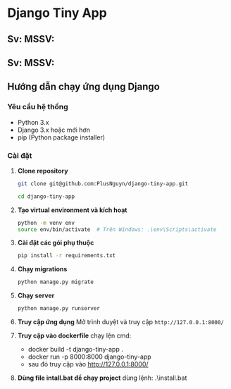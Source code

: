 # Django Tiny App

## Sv: MSSV:
## Sv: MSSV:

## Hướng dẫn chạy ứng dụng Django

### Yêu cầu hệ thống
- Python 3.x
- Django 3.x hoặc mới hơn
- pip (Python package installer)

### Cài đặt

1. **Clone repository**
    ```bash
    git clone git@github.com:PlusNguyn/django-tiny-app.git

    cd django-tiny-app
    ```

2. **Tạo virtual environment và kích hoạt**
    ```bash
    python -m venv env
    source env/bin/activate  # Trên Windows: .\env\Scripts\activate
    ```

3. **Cài đặt các gói phụ thuộc**
    ```bash
    pip install -r requirements.txt
    ```

4. **Chạy migrations**
    ```bash
    python manage.py migrate
    ```

5. **Chạy server**
    ```bash
    python manage.py runserver
    ```

6. **Truy cập ứng dụng**
    Mở trình duyệt và truy cập `http://127.0.0.1:8000/`

7. **Truy cập vào dockerfile**
    chạy lện cmd:
    + docker build -t django-tiny-app .
    + docker run -p 8000:8000 django-tiny-app  
    + sau đó truy cập vào http://127.0.0.1:8000/

8. **Dùng file intall.bat để chạy project**
    dùng lệnh: .\install.bat
   